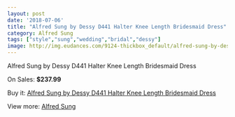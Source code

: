 ```yaml
---
layout: post
date: '2018-07-06'
title: "Alfred Sung by Dessy D441 Halter Knee Length Bridesmaid Dress"
category: Alfred Sung
tags: ["style","sung","wedding","bridal","dessy"]
image: http://img.eudances.com/9124-thickbox_default/alfred-sung-by-dessy-d441-halter-knee-length-bridesmaid-dress.jpg
---
```

Alfred Sung by Dessy D441 Halter Knee Length Bridesmaid Dress

On Sales: **$237.99**
<a href="https://www.eudances.com/en/alfred-sung/3067-alfred-sung-by-dessy-d441-halter-knee-length-bridesmaid-dress.html"><amp-img layout="responsive" width="600" height="600" src="//img.eudances.com/9124-thickbox_default/alfred-sung-by-dessy-d441-halter-knee-length-bridesmaid-dress.jpg" alt="Alfred Sung by Dessy D441 Halter Knee Length Bridesmaid Dress 0" /></a>
<a href="https://www.eudances.com/en/alfred-sung/3067-alfred-sung-by-dessy-d441-halter-knee-length-bridesmaid-dress.html"><amp-img layout="responsive" width="600" height="600" src="//img.eudances.com/9127-thickbox_default/alfred-sung-by-dessy-d441-halter-knee-length-bridesmaid-dress.jpg" alt="Alfred Sung by Dessy D441 Halter Knee Length Bridesmaid Dress 1" /></a>
<a href="https://www.eudances.com/en/alfred-sung/3067-alfred-sung-by-dessy-d441-halter-knee-length-bridesmaid-dress.html"><amp-img layout="responsive" width="600" height="600" src="//img.eudances.com/9126-thickbox_default/alfred-sung-by-dessy-d441-halter-knee-length-bridesmaid-dress.jpg" alt="Alfred Sung by Dessy D441 Halter Knee Length Bridesmaid Dress 2" /></a>
<a href="https://www.eudances.com/en/alfred-sung/3067-alfred-sung-by-dessy-d441-halter-knee-length-bridesmaid-dress.html"><amp-img layout="responsive" width="600" height="600" src="//img.eudances.com/9125-thickbox_default/alfred-sung-by-dessy-d441-halter-knee-length-bridesmaid-dress.jpg" alt="Alfred Sung by Dessy D441 Halter Knee Length Bridesmaid Dress 3" /></a>

Buy it: [Alfred Sung by Dessy D441 Halter Knee Length Bridesmaid Dress](https://www.eudances.com/en/alfred-sung/3067-alfred-sung-by-dessy-d441-halter-knee-length-bridesmaid-dress.html "Alfred Sung by Dessy D441 Halter Knee Length Bridesmaid Dress")

View more: [Alfred Sung](https://www.eudances.com/en/52-alfred-sung "Alfred Sung")